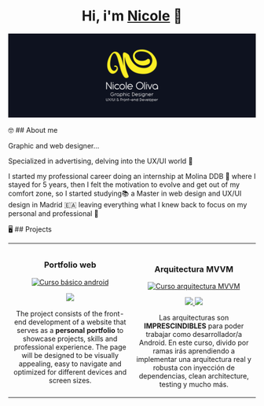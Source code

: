 <div align="center">
  
<h1 align="center">Hi, i'm <a href="https://nicoleoliva.github.io/NicoleOliva_Portfolio/index.html">Nicole</a> 👋
<div align="center">
  
</div>
</h1>

</div>


<img src="https://github.com/NicoleOliva/NicoleOliva/blob/main/Readme.Github-01.webp">


🤓 ## About me

Graphic and web designer...

Specialized in advertising, delving into the UX/UI world 📱

I started my professional career doing an internship at Molina DDB 🫡
where I stayed for 5 years, then I felt the motivation to evolve and
get out of my comfort zone, so I started studying📚 a Master in web design
and UX/UI design in Madrid 🇪🇦 leaving everything what I knew back to
focus on my personal and professional 👾

🖥️ ## Projects 

<table>
<tr>
<td width="50%">
<h3 align="center">Portfolio web</h3>
<div align="center">
<a href="https://nicoleoliva.github.io/NicoleOliva_Portfolio/about.html" target="_blank">
<img src="https://github.com/NicoleOliva/NicoleOliva_Portfolio/blob/main/assets/portada_proyecto.png" width="400" alt="Curso básico android"></a>
<p>
<a href="https://github.com/ArisGuimera/Android-Expert" target="_blank">
<img src="https://img.shields.io/badge/CÓDIGO-ff9?style=for-the-badge&logo=github&logoColor=black">
</a>

</p>The project consists of the front-end development of a website that serves as a <strong>personal portfolio</strong> to showcase projects, skills and professional experience. The page will be designed to be visually appealing, easy to navigate and optimized for different devices and screen sizes.
</p>

</p>

</div>
                                                                                      
</td>

<td width="50%">
               <br>
<h3 align="center">Arquitectura MVVM</h3>
<div align="center">                                       
<a href="https://github.com/ArisGuimera/SimpleAndroidMVVM" target="_blank"><img src="https://i.imgur.com/7uCBigG.jpg" width="400" alt="Curso arquitectura MVVM"></a>
<br>
<p>
<a href="https://github.com/ArisGuimera/SimpleAndroidMVVM" target="_blank">
<img src="https://img.shields.io/badge/C%C3%93DIGO-80ffaa?style=for-the-badge&logo=github&logoColor=black">
</a>
<a href="https://youtu.be/hhhSMXi0R3E" target="_blank">
<img src="https://img.shields.io/badge/-Youtube-green?style=for-the-badge&color=3fFD7f">
</a>
</p>
</p>Las arquitecturas son <strong>IMPRESCINDIBLES</strong> para poder trabajar como desarrollador/a Android. En este curso, divido por ramas irás aprendiendo a implementar una arquitectura real y robusta con inyección de dependencias, clean architecture, testing y mucho más.</p>
</div>                                                             
</table>                                                                                 
</div>
<br>

<table>
<tr>



</table>                                                                                 
</div>
<br>
